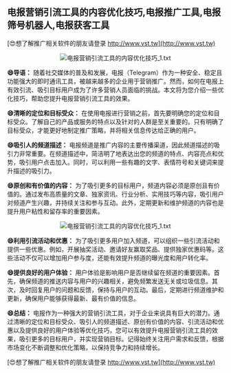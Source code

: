 ## **电报营销引流工具的内容优化技巧,电报推广工具,电报筛号机器人,电报获客工具**

[😍想了解推广相关软件的朋友请登录 http://www.vst.tw](http://www.vst.tw)

 <center><img src="https://vst.tw/MP4/tuiguang/png/1.png" alt="电报营销引流工具的内容优化技巧_1.txt"></center>

**😄导语：**
随着社交媒体的普及和发展，电报（Telegram）作为一种安全、稳定且功能强大的即时通讯工具，被越来越多的企业用于营销推广。然而，如何在电报上有效引流、吸引目标用户成为了许多营销人员面临的挑战。本文将为您介绍一些优化技巧，帮助您提升电报营销引流工具的效果。

**😄清晰的定位和目标受众：**
在使用电报进行营销之前，首先要明确您的定位和目标受众。了解自己的产品或服务的特点以及针对的人群是至关重要的。只有明确了目标受众，才能更好地制定推广策略，并将相关信息传达给正确的用户。

**😄吸引人的频道描述：**
电报频道是推广内容的主要传播渠道，因此频道描述的吸引力非常重要。在频道描述中，简洁明了地表达出您的频道的特点、内容亮点和优势，吸引用户点击加入。同时，可以利用一些有趣的文字、表情符号和关键词来提升描述的吸引力。

**😄原创和有价值的内容：**
为了吸引更多的目标用户，频道内容必须是原创且有价值的。通过发布高质量的文章、独家资讯、行业分析、实用技巧等内容，吸引用户对频道产生兴趣，并持续关注和参与互动。此外，定期更新和维护频道的内容也是提升用户粘性和留存率的重要因素。

 <center><img src="https://vst.tw/MP4/tuiguang/png/6.png" alt="电报营销引流工具的内容优化技巧_1.txt"></center>

**😄利用引流活动和优惠：**
为了吸引更多用户加入频道，可以组织一些引流活动和提供一些优惠。例如，开展抽奖活动、邀请好友赢取奖品、提供独家优惠码等。这些活动不仅可以增加用户参与度，还能有效提升频道的曝光度和用户转化率。

**😄提供良好的用户体验：**
用户体验是影响用户是否继续留在频道的重要因素。首先，确保频道的推送内容与用户的兴趣相关，避免频繁发送无关或垃圾信息。其次，及时回复用户的问题和反馈，保持与用户的互动。最后，定期进行频道维护和更新，确保用户能够获得最新、最有价值的信息。

**😄总结：**
电报作为一种强大的营销引流工具，对于企业来说具有巨大的潜力。通过清晰的定位和目标受众、吸引人的频道描述、原创有价值的内容、引流活动和优惠以及提供良好的用户体验等优化技巧，您可以有效提升电报营销引流工具的效果，吸引更多的目标用户，并实现营销目标。记得始终关注用户需求和反馈，根据市场变化不断调整和优化策略，以保持竞争力和持续增长。

[😍想了解推广相关软件的朋友请登录 http://www.vst.tw](http://www.vst.tw)



